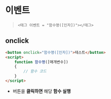 # 이벤트

> `<태그 이벤트 = "함수명([인자])"></태그>`

## onclick

```html
<button onclick="함수명([인자])">테스트</button>
<script>
	function 함수명([매개변수])
    {
        // 함수 코드
    }
</script>
```

* 버튼을 **클릭하면** 해당 **함수 실행**